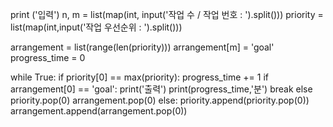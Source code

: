 print ('입력')
n, m = list(map(int, input('작업 수 / 작업 번호  : ').split()))
priority = list(map(int,input('작업 우선순위 : ').split()))

arrangement = list(range(len(priority)))
arrangement[m] = 'goal'
progress_time = 0

while True:
	if priority[0] == max(priority):
		progress_time += 1
		if arrangement[0] == 'goal':
			print('출력')
			print(progress_time,'분')
			break
		else
			priority.pop(0)
			arrangement.pop(0)
		else:
			priority.append(priority.pop(0))
             		arrangement.append(arrangement.pop(0))
